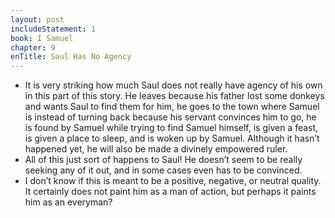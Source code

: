 ```yaml
---
layout: post
includeStatement: 1
book: I Samuel
chapter: 9
enTitle: Saul Has No Agency
---
```


- It is very striking how much Saul does not really have agency of his own in this part of this story. He leaves because his father lost some donkeys and wants Saul to find them for him, he goes to the town where Samuel is instead of turning back because his servant convinces him to go, he is found by Samuel while trying to find Samuel himself, is given a feast, is given a place to sleep, and is woken up by Samuel. Although it hasn’t happened yet, he will also be made a divinely empowered ruler.
- All of this just sort of happens to Saul! He doesn’t seem to be really seeking any of it out, and in some cases even has to be convinced.
- I don’t know if this is meant to be a positive, negative, or neutral quality. It certainly does not paint him as a man of action, but perhaps it paints him as an everyman?
